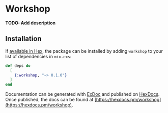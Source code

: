 # Workshop

**TODO: Add description**

## Installation

If [available in Hex](https://hex.pm/docs/publish), the package can be installed
by adding `workshop` to your list of dependencies in `mix.exs`:

```elixir
def deps do
  [
    {:workshop, "~> 0.1.0"}
  ]
end
```

Documentation can be generated with [ExDoc](https://github.com/elixir-lang/ex_doc)
and published on [HexDocs](https://hexdocs.pm). Once published, the docs can
be found at [https://hexdocs.pm/workshop](https://hexdocs.pm/workshop).

